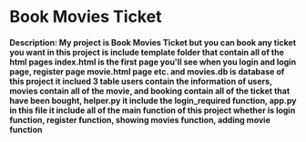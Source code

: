 # Book Movies Ticket

#### Description: My project is Book Movies Ticket but you can book any ticket you want in this project is include template folder that contain all of the html pages index.html is the first page you'll see when you login and login page, register page movie.html page etc. and movies.db is database of this project it inclued 3 table users contain the information of users, movies contain all of the movie, and booking contain all of the ticket that have been bought, helper.py it include the login_required function, app.py in this file it include all of the main function of this project whether is login function, register function, showing movies function, adding movie function
